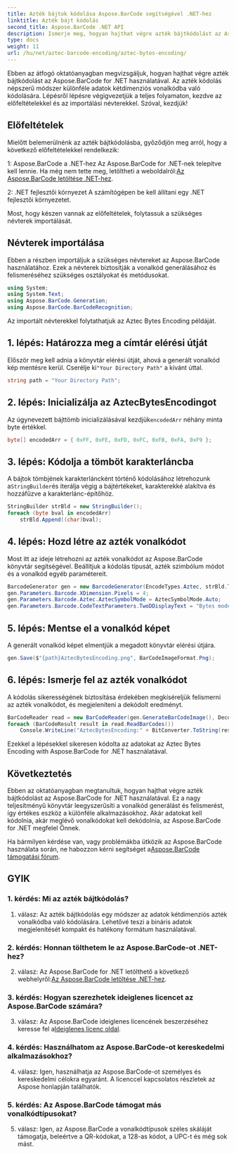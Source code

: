 ```yaml
---
title: Azték bájtok kódolása Aspose.BarCode segítségével .NET-hez
linktitle: Azték bájt kódolás
second_title: Aspose.BarCode .NET API
description: Ismerje meg, hogyan hajthat végre azték bájtkódolást az Aspose.BarCode segítségével .NET-hez. Lépésről lépésre útmutató, előfeltételek és kódpéldák.
type: docs
weight: 11
url: /hu/net/aztec-barcode-encoding/aztec-bytes-encoding/
---
```

Ebben az átfogó oktatóanyagban megvizsgáljuk, hogyan hajthat végre azték bájtkódolást az Aspose.BarCode for .NET használatával. Az azték kódolás népszerű módszer különféle adatok kétdimenziós vonalkódba való kódolására. Lépésről lépésre végigvezetjük a teljes folyamaton, kezdve az előfeltételekkel és az importálási névterekkel. Szóval, kezdjük!

## Előfeltételek

Mielőtt belemerülnénk az azték bájtkódolásba, győződjön meg arról, hogy a következő előfeltételekkel rendelkezik:

1: Aspose.BarCode a .NET-hez
 Az Aspose.BarCode for .NET-nek telepítve kell lennie. Ha még nem tette meg, letöltheti a weboldalról:[Az Aspose.BarCode letöltése .NET-hez](https://releases.aspose.com/barcode/net/).

2: .NET fejlesztői környezet
A számítógépen be kell állítani egy .NET fejlesztői környezetet.

Most, hogy készen vannak az előfeltételek, folytassuk a szükséges névterek importálását.

## Névterek importálása

Ebben a részben importáljuk a szükséges névtereket az Aspose.BarCode használatához. Ezek a névterek biztosítják a vonalkód generálásához és felismeréséhez szükséges osztályokat és metódusokat.

```csharp
using System;
using System.Text;
using Aspose.BarCode.Generation;
using Aspose.BarCode.BarCodeRecognition;
```

Az importált névterekkel folytathatjuk az Aztec Bytes Encoding példáját.


## 1. lépés: Határozza meg a címtár elérési útját

 Először meg kell adnia a könyvtár elérési útját, ahová a generált vonalkód kép mentésre kerül. Cserélje ki`"Your Directory Path"` a kívánt úttal.

```csharp
string path = "Your Directory Path";
```

## 2. lépés: Inicializálja az AztecBytesEncodingot

 Az úgynevezett bájttömb inicializálásával kezdjük`encodedArr` néhány minta byte értékkel.

```csharp
byte[] encodedArr = { 0xFF, 0xFE, 0xFD, 0xFC, 0xFB, 0xFA, 0xF9 };
```

## 3. lépés: Kódolja a tömböt karakterláncba

 A bájtok tömbjének karakterláncként történő kódolásához létrehozunk a`StringBuilder`és iterálja végig a bájtértékeket, karakterekké alakítva és hozzáfűzve a karakterlánc-építőhöz.

```csharp
StringBuilder strBld = new StringBuilder();
foreach (byte bval in encodedArr)
    strBld.Append((char)bval);
```

## 4. lépés: Hozd létre az azték vonalkódot

Most itt az ideje létrehozni az azték vonalkódot az Aspose.BarCode könyvtár segítségével. Beállítjuk a kódolás típusát, azték szimbólum módot és a vonalkód egyéb paramétereit.

```csharp
BarcodeGenerator gen = new BarcodeGenerator(EncodeTypes.Aztec, strBld.ToString());
gen.Parameters.Barcode.XDimension.Pixels = 4;
gen.Parameters.Barcode.Aztec.AztecSymbolMode = AztecSymbolMode.Auto;
gen.Parameters.Barcode.CodeTextParameters.TwoDDisplayText = "Bytes mode";
```

## 5. lépés: Mentse el a vonalkód képet

A generált vonalkód képet elmentjük a megadott könyvtár elérési útjára.

```csharp
gen.Save($"{path}AztecBytesEncoding.png", BarCodeImageFormat.Png);
```

## 6. lépés: Ismerje fel az azték vonalkódot

A kódolás sikerességének biztosítása érdekében megkíséreljük felismerni az azték vonalkódot, és megjeleníteni a dekódolt eredményt.

```csharp
BarCodeReader read = new BarCodeReader(gen.GenerateBarCodeImage(), DecodeType.Aztec);
foreach (BarCodeResult result in read.ReadBarCodes())
    Console.WriteLine("AztecBytesEncoding:" + BitConverter.ToString(result.CodeBytes));
```

Ezekkel a lépésekkel sikeresen kódolta az adatokat az Aztec Bytes Encoding with Aspose.BarCode for .NET használatával.

## Következtetés

Ebben az oktatóanyagban megtanultuk, hogyan hajthat végre azték bájtkódolást az Aspose.BarCode for .NET használatával. Ez a nagy teljesítményű könyvtár leegyszerűsíti a vonalkód generálást és felismerést, így értékes eszköz a különféle alkalmazásokhoz. Akár adatokat kell kódolnia, akár meglévő vonalkódokat kell dekódolnia, az Aspose.BarCode for .NET megfelel Önnek.

Ha bármilyen kérdése van, vagy problémákba ütközik az Aspose.BarCode használata során, ne habozzon kérni segítséget a[Aspose.BarCode támogatási fórum](https://forum.aspose.com/c/barcode/13).

## GYIK

### 1. kérdés: Mi az azték bájtkódolás?

1. válasz: Az azték bájtkódolás egy módszer az adatok kétdimenziós azték vonalkódba való kódolására. Lehetővé teszi a bináris adatok megjelenítését kompakt és hatékony formátum használatával.

### 2. kérdés: Honnan tölthetem le az Aspose.BarCode-ot .NET-hez?

 2. válasz: Az Aspose.BarCode for .NET letölthető a következő webhelyről:[Az Aspose.BarCode letöltése .NET-hez](https://releases.aspose.com/barcode/net/).

### 3. kérdés: Hogyan szerezhetek ideiglenes licencet az Aspose.BarCode számára?

 3. válasz: Az Aspose.BarCode ideiglenes licencének beszerzéséhez keresse fel a[Ideiglenes licenc oldal](https://purchase.aspose.com/temporary-license/).

### 4. kérdés: Használhatom az Aspose.BarCode-ot kereskedelmi alkalmazásokhoz?

4. válasz: Igen, használhatja az Aspose.BarCode-ot személyes és kereskedelmi célokra egyaránt. A licenccel kapcsolatos részletek az Aspose honlapján találhatók.

### 5. kérdés: Az Aspose.BarCode támogat más vonalkódtípusokat?

5. válasz: Igen, az Aspose.BarCode a vonalkódtípusok széles skáláját támogatja, beleértve a QR-kódokat, a 128-as kódot, a UPC-t és még sok mást.